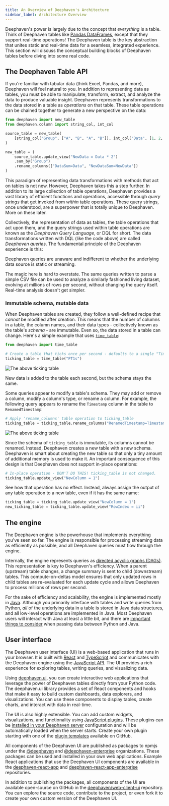 ```yaml
---
title: An Overview of Deephaven's Architecture
sidebar_label: Architecture Overview
---
```


Deephaven's power is largely due to the concept that _everything_ is a table. Think of Deephaven tables like [Pandas DataFrames](https://pandas.pydata.org/pandas-docs/stable/user_guide/dsintro.html#dataframe), except that they support real-time operations! The Deephaven table is the key abstraction that unites static and real-time data for a seamless, integrated experience. This section will discuss the conceptual building blocks of Deephaven tables before diving into some real code.

## The Deephaven Table API

If you're familiar with tabular data (think Excel, Pandas, and more), Deephaven will feel natural to you. In addition to representing data as tables, you must be able to manipulate, transform, extract, and analyze the data to produce valuable insight. Deephaven represents transformations to the data stored in a table as _operations_ on that table. These table operations can be chained together to generate a new perspective on the data:

```python order=new_table,source_table
from deephaven import new_table
from deephaven.column import string_col, int_col

source_table = new_table(
    [string_col("Group", ["A", "B", "A", "B"]), int_col("Data", [1, 2, 3, 4])]
)

new_table = (
    source_table.update_view("NewData = Data * 2")
    .sum_by("Group")
    .rename_columns(["DataSum=Data", "NewDataSum=NewData"])
)
```

This paradigm of representing data transformations with methods that act on tables is not new. However, Deephaven takes this a step further. In addition to its large collection of table operations, Deephaven provides a vast library of efficient functions and operations, accessible through _query strings_ that get invoked from _within_ table operations. These query strings, once understood, are a superpower that is totally unique to Deephaven. More on these later.

Collectively, the representation of data as tables, the table operations that act upon them, and the query strings used within table operations are known as the _Deephaven Query Language_, or DQL for short. The data transformations written with DQL (like the code above) are called _Deephaven queries_. The fundamental principle of the Deephaven experience is this:

<Pullquote>
Deephaven queries are unaware and indifferent to whether the underlying data source is static or streaming.
</Pullquote>

The magic here is hard to overstate. The same queries written to parse a simple CSV file can be used to analyze a similarly fashioned living dataset, evolving at millions of rows per second, without changing the query itself. Real-time analysis doesn't get simpler.

### Immutable schema, mutable data

When Deephaven tables are created, they follow a well-defined recipe that _cannot_ be modified after creation. This means that the number of columns in a table, the column names, and their data types - collectively known as the table's _schema_ - are immutable. Even so, the data stored in a table can change. Here's a simple example that uses [`time_table`](../../reference/table-operations/create/timeTable.md):

```python test-set=1 ticking-table order=null
from deephaven import time_table

# Create a table that ticks once per second - defaults to a single "Timestamp" column
ticking_table = time_table("PT1s")
```

![The above ticking table](../../assets/tutorials/crash-course/crash-course-1.gif)

New data is added to the table each second, but the schema stays the same.

Some queries appear to modify a table's schema. They may add or remove a column, modify a column's type, or rename a column. For example, the following query appears to rename the `Timestamp` column in the table to `RenamedTimestamp`:

```python test-set=1 ticking-table order=null
# Apply 'rename_columns' table operation to ticking_table
ticking_table = ticking_table.rename_columns("RenamedTimestamp=Timestamp")
```

![The above ticking table](../../assets/tutorials/crash-course/crash-course-2.gif)

Since the schema of `ticking_table` is immutable, its columns cannot be renamed. Instead, Deephaven creates a new table with a new schema. Deephaven is smart about creating the new table so that only a tiny amount of additional memory is used to make it. An important consequence of this design is that Deephaven does not support in-place operations:

```python skip-test
# In-place operation - DON'T DO THIS! ticking_table is not changed.
ticking_table.update_view("NewColumn = 1")
```

See how that operation has no effect. Instead, always assign the output of any table operation to a new table, even if it has the same name:

```python test-set=1 order=new_ticking_table,ticking_table
ticking_table = ticking_table.update_view("NewColumn = 1")
new_ticking_table = ticking_table.update_view("RowIndex = ii")
```

## The engine

The Deephaven engine is the powerhouse that implements everything you've seen so far. The engine is responsible for processing streaming data as efficiently as possible, and all Deephaven queries must flow through the engine.

Internally, the engine represents queries as [directed acyclic graphs (DAGs)](../../conceptual/dag.md). This representation is key to Deephaven's efficiency. When a parent (upstream) table changes, a change summary is sent to child (downstream) tables. This compute-on-deltas model ensures that only updated rows in child tables are re-evaluated for each update cycle and allows Deephaven to process millions of rows per second.

For the sake of efficiency and scalability, the engine is implemented mostly in [Java](https://en.wikipedia.org/wiki/Java_(programming_language)). Although you primarily interface with tables and write queries from Python, _all_ of the underlying data in a table is stored in Java data structures, and all low-level operations are implemented in Java. Most Deephaven users will interact with Java at least a little bit, and there are [important things to consider](../../conceptual/python-java-boundary.md) when passing data between Python and Java.

## User interface

The Deephaven user interface (UI) is a web-based application that runs in your browser. It is built with [React](https://react.dev/) and [TypeScript](https://www.typescriptlang.org/) and communicates with the Deephaven engine using the [JavaScript API](../../how-to-guides/use-jsapi.md). The UI provides a rich experience for exploring tables, writing queries, and visualizing data.

Using [deephaven.ui](../crash-course/deephaven-ui.md), you can create interactive web applications that leverage the power of Deephaven tables directly from your Python code. The deephaven.ui library provides a set of React components and hooks that make it easy to build custom dashboards, data explorers, and visualizations. You can use these components to display tables, create charts, and interact with data in real-time.

The UI is also highly extensible. You can add custom widgets, visualizations, and functionality using [JavaScript plugins](../../how-to-guides/install-use-plugins.md#extend-docker-images-for-js-plugins). These plugins can be [installed in your Deephaven server](../../how-to-guides/install-use-plugins.md) configuration and will be automatically loaded when the server starts. Create your own plugin starting with one of the [plugin templates](https://github.com/deephaven/deephaven-plugins/tree/main/templates) available on GitHub.

All components of the Deephaven UI are published as packages to npmjs under the [@deephaven](https://www.npmjs.com/org/deephaven) and [@deephaven-enterprise](https://www.npmjs.com/org/deephaven-enterprise) organizations. These packages can be used and installed in your own web applications. Example React applications that use the Deephaven UI components are available in the [deephaven-react-app](https://github.com/deephaven-examples/deephaven-react-app) and [deephaven-react-app-enterprise](https://github.com/deephaven-examples/deephaven-react-app-enterprise) repositories.

In addition to publishing the packages, all components of the UI are available open-source on GitHub in the [deephaven/web-client-ui](https://github.com/deephaven/web-client-ui) repository. You can explore the source code, contribute to the project, or even fork it to create your own custom version of the Deephaven UI.
